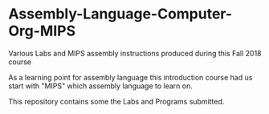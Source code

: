 # Assembly-Language-Computer-Org-MIPS
Various Labs and MIPS assembly instructions produced during this Fall 2018 course


As a learning point for assembly language this introduction course had us start with "MIPS" which assembly language to learn on.  

This repository contains some the Labs and Programs submitted.
